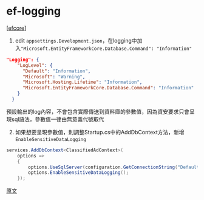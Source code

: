 # ef-logging

[[efcore]]

1. edit `appsettings.Development.json`，在logging中加入`"Microsoft.EntityFrameworkCore.Database.Command": "Information"`
```json
"Logging": {
    "LogLevel": {
      "Default": "Information",
      "Microsoft": "Warning",
      "Microsoft.Hosting.Lifetime": "Information",
      "Microsoft.EntityFrameworkCore.Database.Command": "Information"
    }
  }
```

預設輸出的log內容，不會包含實際傳送到資料庫的參數值，因為資安要求只會呈現sql語法，參數值一律由無意義代號取代

2. 如果想要呈現參數值，則調整Startup.cs中的AddDbContext方法，新增`EnableSensitiveDataLogging`

```csharp
services.AddDbContext<ClassifiedAdContext>(
    options =>
    {
        options.UseSqlServer(configuration.GetConnectionString("DefaultConnection"));
        options.EnableSensitiveDataLogging();
    });
```

[原文](https://blog.miniasp.com/post/2020/12/12/Logging-in-Entity-Framework-Core)

[//begin]: # "Autogenerated link references for markdown compatibility"
[efcore]: efcore.md "EfCore"
[//end]: # "Autogenerated link references"